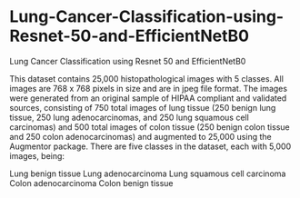 # Lung-Cancer-Classification-using-Resnet-50-and-EfficientNetB0
Lung Cancer Classification using Resnet 50 and EfficientNetB0

This dataset contains 25,000 histopathological images with 5 classes. All images are 768 x 768 pixels in size and are in jpeg file format.
The images were generated from an original sample of HIPAA compliant and validated sources, consisting of 750 total images of lung tissue (250 benign lung tissue, 250 lung adenocarcinomas, and 250 lung squamous cell carcinomas) and 500 total images of colon tissue (250 benign colon tissue and 250 colon adenocarcinomas) and augmented to 25,000 using the Augmentor package.
There are five classes in the dataset, each with 5,000 images, being:

Lung benign tissue
Lung adenocarcinoma
Lung squamous cell carcinoma
Colon adenocarcinoma
Colon benign tissue
